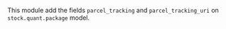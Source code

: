 This module add the fields ``parcel_tracking`` and ``parcel_tracking_uri`` on ``stock.quant.package`` model.
